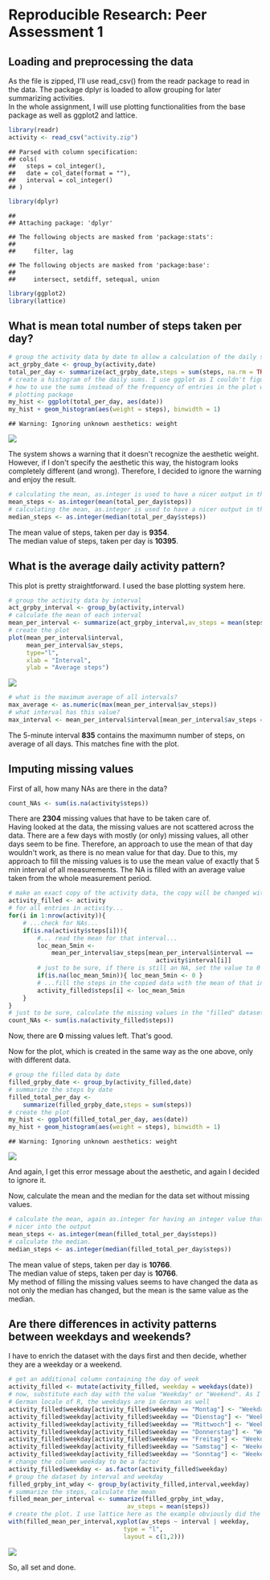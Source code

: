 # Reproducible Research: Peer Assessment 1


## Loading and preprocessing the data
As the file is zipped, I'll use read_csv() from the readr package to read in the data. 
The package dplyr is loaded to allow grouping for later summarizing activities.  
In the whole assignment, I will use plotting functionalities from the base package as well as ggplot2 and lattice. 

```r
library(readr)
activity <- read_csv("activity.zip")
```

```
## Parsed with column specification:
## cols(
##   steps = col_integer(),
##   date = col_date(format = ""),
##   interval = col_integer()
## )
```

```r
library(dplyr)
```

```
## 
## Attaching package: 'dplyr'
```

```
## The following objects are masked from 'package:stats':
## 
##     filter, lag
```

```
## The following objects are masked from 'package:base':
## 
##     intersect, setdiff, setequal, union
```

```r
library(ggplot2)
library(lattice)
```

## What is mean total number of steps taken per day?

```r
# group the activity data by date to allow a calculation of the daily sums
act_grpby_date <- group_by(activity,date)
total_per_day <- summarize(act_grpby_date,steps = sum(steps, na.rm = TRUE))
# create a histogram of the daily sums. I use ggplot as I couldn't figure out
# how to use the sums instead of the frequency of entries in the plot with the base
# plotting package
my_hist <- ggplot(total_per_day, aes(date))
my_hist + geom_histogram(aes(weight = steps), binwidth = 1)
```

```
## Warning: Ignoring unknown aesthetics: weight
```

![](PA1_template_files/figure-html/unnamed-chunk-2-1.png)<!-- -->
  
The system shows a warning that it doesn't recognize the aesthetic weight. However, if I don't specify the aesthetic this way, the histogram looks completely different (and wrong). Therefore, I decided to ignore the warning and enjoy the result.


```r
# calculating the mean, as.integer is used to have a nicer output in the text.
mean_steps <- as.integer(mean(total_per_day$steps))
# calculating the mean, as.integer is used to have a nicer output in the text.
median_steps <- as.integer(median(total_per_day$steps))
```
The mean value of steps, taken per day is **9354**.  
The median value of steps, taken per day is **10395**.


## What is the average daily activity pattern?
This plot is pretty straightforward. I used the base plotting system here.

```r
# group the activity data by interval
act_grpby_interval <- group_by(activity,interval)
# calculate the mean of each interval
mean_per_interval <- summarize(act_grpby_interval,av_steps = mean(steps, na.rm = TRUE))
# create the plot
plot(mean_per_interval$interval,
     mean_per_interval$av_steps,
     type="l",
     xlab = "Interval",
     ylab = "Average steps")
```

![](PA1_template_files/figure-html/unnamed-chunk-4-1.png)<!-- -->


```r
# what is the maximum average of all intervals?
max_average <- as.numeric(max(mean_per_interval$av_steps))
# what interval has this value?
max_interval <- mean_per_interval$interval[mean_per_interval$av_steps == max_average]
```
The 5-minute interval **835** contains the maximumn number of steps, on average of all days. This matches fine with the plot.

## Imputing missing values
First of all, how many NAs are there in the data?

```r
count_NAs <- sum(is.na(activity$steps))
```
There are **2304** missing values that have to be taken care of.  
Having looked at the data, the missing values are not scattered across the data. There are a few days with mostly (or only) missing values, all other days seem to be fine. Therefore, an approach to use the mean of that day wouldn't work, as there is no mean value for that day.
Due to this, my approach to fill the missing values is to use the mean value of exactly that 5 min interval of all measurements. The NA is filled with an average value taken from the whole measurement period.

```r
# make an exact copy of the activity data, the copy will be changed within the for loop
activity_filled <- activity
# for all entries in activity...
for(i in 1:nrow(activity)){
    # ...check for NAs...
    if(is.na(activity$steps[i])){
        #... read the mean for that interval...
        loc_mean_5min <- 
            mean_per_interval$av_steps[mean_per_interval$interval == 
                                         activity$interval[i]]
        # just to be sure, if there is still an NA, set the value to 0
        if(is.na(loc_mean_5min)){ loc_mean_5min <- 0 }
        # ...fill the steps in the copied data with the mean of that interval
        activity_filled$steps[i] <- loc_mean_5min
    }
}
# just to be sure, calculate the missing values in the "filled" dataset
count_NAs <- sum(is.na(activity_filled$steps))
```
Now, there are **0** missing values left. That's good.  
  
Now for the plot, which is created in the same way as the one above, only with different data.

```r
# group the filled data by date
filled_grpby_date <- group_by(activity_filled,date)
# summarize the steps by date
filled_total_per_day <- 
    summarize(filled_grpby_date,steps = sum(steps))
# create the plot
my_hist <- ggplot(filled_total_per_day, aes(date))
my_hist + geom_histogram(aes(weight = steps), binwidth = 1)
```

```
## Warning: Ignoring unknown aesthetics: weight
```

![](PA1_template_files/figure-html/unnamed-chunk-8-1.png)<!-- -->
  
And again, I get this error message about the aesthetic, and again I decided to ignore it.

Now, calculate the mean and the median for the data set without missing values.  

```r
# calculate the mean, again as.integer for having an integer value that fits
# nicer into the output
mean_steps <- as.integer(mean(filled_total_per_day$steps))
# calculate the median.
median_steps <- as.integer(median(filled_total_per_day$steps))
```
The mean value of steps, taken per day is **10766**.  
The median value of steps, taken per day is **10766**.  
My method of filling the missing values seems to have changed the data as not only the median has changed, but the mean is the same value as the median. 

## Are there differences in activity patterns between weekdays and weekends?
I have to enrich the dataset with the days first and then decide, whether they are a weekday or a weekend.

```r
# get an additional column containing the day of week
activity_filled <- mutate(activity_filled, weekday = weekdays(date))
# now, substitute each day with the value "Weekday" or "Weekend". As I'm using a 
# German locale of R, the weekdays are in German as well
activity_filled$weekday[activity_filled$weekday == "Montag"] <- "Weekday"
activity_filled$weekday[activity_filled$weekday == "Dienstag"] <- "Weekday"
activity_filled$weekday[activity_filled$weekday == "Mittwoch"] <- "Weekday"
activity_filled$weekday[activity_filled$weekday == "Donnerstag"] <- "Weekday"
activity_filled$weekday[activity_filled$weekday == "Freitag"] <- "Weekday"
activity_filled$weekday[activity_filled$weekday == "Samstag"] <- "Weekend"
activity_filled$weekday[activity_filled$weekday == "Sonntag"] <- "Weekend"
# change the column weekday to be a factor
activity_filled$weekday <- as.factor(activity_filled$weekday)
# group the dataset by interval and weekday
filled_grpby_int_wday <- group_by(activity_filled,interval,weekday)
# summarize the steps, calculate the mean
filled_mean_per_interval <- summarize(filled_grpby_int_wday,
                                 av_steps = mean(steps))
# create the plot. I use lattice here as the example obviously did the same.
with(filled_mean_per_interval,xyplot(av_steps ~ interval | weekday, 
                                type = "l", 
                                layout = c(1,2)))
```

![](PA1_template_files/figure-html/unnamed-chunk-10-1.png)<!-- -->
  
So, all set and done.

